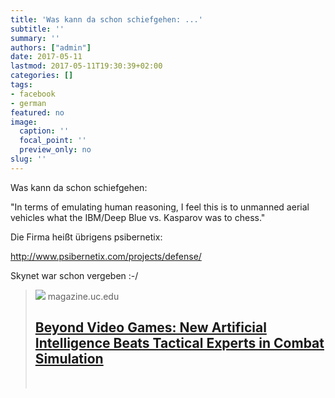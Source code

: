 ```yaml
---
title: 'Was kann da schon schiefgehen: ...'
subtitle: ''
summary: ''
authors: ["admin"]
date: 2017-05-11
lastmod: 2017-05-11T19:30:39+02:00
categories: []
tags:
- facebook
- german
featured: no
image:
  caption: ''
  focal_point: ''
  preview_only: no
slug: ''
---
```

Was kann da schon schiefgehen:

"In terms of emulating human reasoning, I feel this is to unmanned aerial vehicles what the IBM/Deep Blue vs. Kasparov was to chess."

Die Firma heißt übrigens psibernetix:
 
http://www.psibernetix.com/projects/defense/

Skynet war schon vergeben :-/
> [![](/content/dam/magazine/images/favorites/webonly/Alpha/160324vWPAF0102.jpg)](http://magazine.uc.edu/editors_picks/recent_features/alpha.html)
> magazine.uc.edu
> ## [Beyond Video Games: New Artificial Intelligence Beats Tactical Experts in Combat Simulation](http://magazine.uc.edu/editors_picks/recent_features/alpha.html)
>
> 


